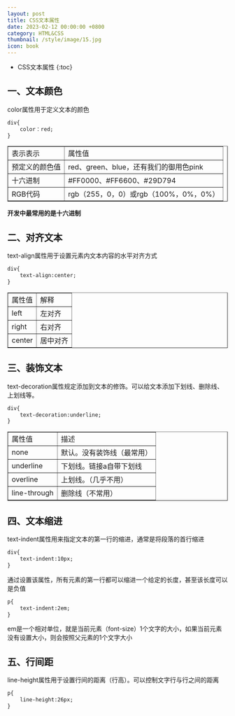 ```yaml
---
layout: post
title: CSS文本属性
date: 2023-02-12 00:00:00 +0800
category: HTML&CSS
thumbnail: /style/image/15.jpg
icon: book
---
```



* CSS文本属性
{:toc}

## 一、文本颜色
color属性用于定义文本的颜色  

```html
div{
    color：red;
}
```
<table border="1">
<tr>
<td>表示表示</td>
<td>属性值</td>
</tr>
<tr>
<td>预定义的颜色值</td>
<td>red、green、blue，还有我们的御用色pink</td>
</tr>
<tr>
<td>十六进制</td>
<td>#FF0000、#FF6600、#29D794</td>
</tr>
<tr>
<td>RGB代码</td>
<td>rgb（255，0，0）或rgb（100%，0%，0%）</td>
</tr>
</table>  

**开发中最常用的是十六进制**  

## 二、对齐文本  
text-align属性用于设置元素内文本内容的水平对齐方式  

```html
div{
    text-align:center;
}
```
<table border="1">
<tr>
<td>属性值</td>
<td>解释</td>
</tr>
<tr>
<td>left</td>
<td>左对齐</td>
</tr>
<tr>
<td>right</td>
<td>右对齐</td>
</tr>
<tr>
<td>center</td>
<td>居中对齐</td>
</tr>
</table>  

## 三、装饰文本
text-decoration属性规定添加到文本的修饰。可以给文本添加下划线、删除线、上划线等。  

```html
div{
    text-decoration:underline;
}
```
<table border="1">
<tr>
<td>属性值</td>
<td>描述</td>
</tr>
<tr>
<td>none</td>
<td>默认。没有装饰线（最常用）</td>
</tr>
<tr>
<td>underline</td>
<td>下划线。链接a自带下划线</td>
</tr>
<tr>
<td>overline</td>
<td>上划线。（几乎不用）</td>
</tr>
<tr>
<td>line-through</td>
<td>删除线（不常用）</td>
</tr>
</table>  

## 四、文本缩进  
text-indent属性用来指定文本的第一行的缩进，通常是将段落的首行缩进  

```html
div{
    text-indent:10px;
}
```
通过设置该属性，所有元素的第一行都可以缩进一个给定的长度，甚至该长度可以是负值  

```html
p{
    text-indent:2em;
}
```
em是一个相对单位，就是当前元素（font-size）1个文字的大小，如果当前元素没有设置大小，则会按照父元素的1个文字大小  

## 五、行间距  
line-height属性用于设置行间的距离（行高）。可以控制文字行与行之间的距离  

```html
p{
    line-height:26px;
}
```
